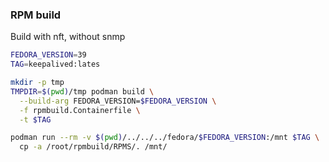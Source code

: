 ### RPM build

Build with nft, without snmp

```bash
FEDORA_VERSION=39
TAG=keepalived:lates

mkdir -p tmp
TMPDIR=$(pwd)/tmp podman build \
  --build-arg FEDORA_VERSION=$FEDORA_VERSION \
  -f rpmbuild.Containerfile \
  -t $TAG

podman run --rm -v $(pwd)/../../../fedora/$FEDORA_VERSION:/mnt $TAG \
  cp -a /root/rpmbuild/RPMS/. /mnt/
```
